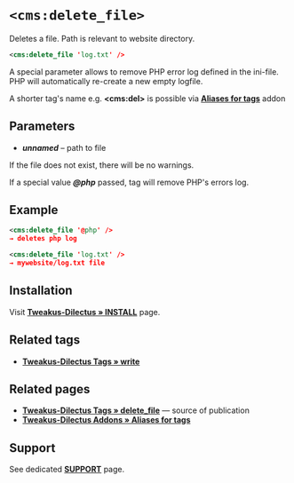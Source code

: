 # `<cms:delete_file>`

Deletes a file. Path is relevant to website directory.

```xml
<cms:delete_file 'log.txt' />
```

A special parameter allows to remove PHP error log defined in the ini-file. PHP will automatically re-create a new empty logfile.

A shorter tag's name e.g. **&lt;cms:del&gt;** is possible via [**Aliases for tags**](#related-pages) addon

## Parameters

* ***unnamed*** – path to file

If the file does not exist, there will be no warnings.

If a special value ***@php*** passed, tag will remove PHP's errors log.

## Example

```xml
<cms:delete_file '@php' />
→ deletes php log
```

```xml
<cms:delete_file 'log.txt' />
→ mywebsite/log.txt file
```

## Installation

Visit [**Tweakus-Dilectus » INSTALL**](https://github.com/trendoman/Tweakus-Dilectus/tree/main/INSTALL.md) page.

## Related tags

- [**Tweakus-Dilectus Tags » write**](https://github.com/trendoman/Tweakus-Dilectus/tree/main/anton.cms%40ya.ru__tags-new/write)

## Related pages

- [**Tweakus-Dilectus Tags » delete_file**](https://github.com/trendoman/Tweakus-Dilectus/tree/main/anton.cms%40ya.ru__tags-new/delete_file) — source of publication
- [**Tweakus-Dilectus Addons » Aliases for tags**](https://github.com/trendoman/Tweakus-Dilectus/tree/main/anton.cms%40ya.ru__tags-aliased)

## Support

See dedicated [**SUPPORT**](/SUPPORT.md) page.
